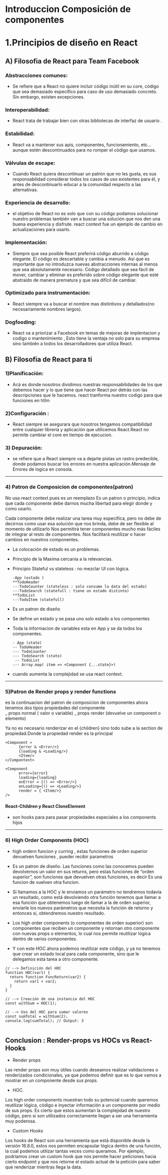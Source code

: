 # Introduccion Composición de componentes

# 1.Principios de diseño en React

## A) Filosofia de React para Team Facebook

### Abstracciones comunes:

- Se refiere que a React no quiere incluir código inútil en su core, código que sea demasiado especifico para caso de uso demasiado concreto. Sin embargo, existen excepciones.

### Interoperabilidad:

- React trata de trabajar bien con otras bibliotecas de interfaz de usuario .

### Estabilidad:

- React va a mantener sus apis, componentes, funcionamiento, etc… aunque estén descontinuados para no romper el código que usamos.

### Válvulas de escape:

- Cuando React quiera descontinuar un patrón que no les gusta, es sus responsabilidad considerar todos los casos de uso existentes para él, y antes de descontinuarlo educar a la comunidad respecto a las alternativas.

### Experiencia de desarrollo:

- el objetivo de React no es solo que con su código podamos solucionar nuestro problemas también van a buscar una solución que nos den una buena experiencia y disfrute. react context fue un ejemplo de cambio en actualizaciones para usarlo.

### Implementación:

- Siempre que sea posible React preferirá código aburrido a código elegante. El código es descartable y cambia a menudo. Así que es importante que no introduzca nuevas abstracciones internas al menos que sea absolutamente necesario. Código detallado que sea fácil de mover, cambiar y eliminar es preferido sobre código elegante que esté abstraído de manera prematura y que sea difícil de cambiar.

### Optimizado para instrumentación:

- React siempre va a buscar el nombre mas distintivos y detallados(no necesariamente nombres largos).

### Dogfooding:

- React va a priorizar a Facebook en temas de mejoras de implentacion y codigo o mantenimiento , Esto tiene la ventaja no solo para su empresa sino también a todos los desarrolladores que utiliza React.

## B) Filosofia de React para ti

### 1)Planificación:

- Acá es donde nosotros dividimos nuestras responsabilidades de los que debemos hacer y lo que tiene que hacer React por detrás con las descripciones que le hacemos. react tranforma nuestro codigo para que funciones en htlm

### 2)Configuración :

- React siempre se asegurara que nosotros tengamos compatibilidad entre cualquier librería y aplicación que utilicemos React.React no permite cambiar el core en tiempo de ejecucion.

### 3) Depuración:

- se refiere que a React siempre va a dejarte pistas un rastro predecible, donde podamos buscar los errores en nuestra aplicación.Mensaje de Errores de logica en consola.

---

### 4) Patron de Composicion de componentes(patron)

No usa react context pues es un reemplazo
Es un patron o principio, indica que cada componente debe darnos mucha libertad para elegir donde y como usarlo.

Cada componente debe realizar una tarea muy específica, pero no debe de decirnos como usar esa solución que nos brinda, debe de ser flexible al momento de utilizarlo Nos permitirá tener componentes mucho más fáciles de integrar al resto de componentes.
Nos facilitará reutilizar o hacer cambios en nuestros componentes.

- La colocación de estado es un problemas.
- Principio de la Maxima cercania a la relevancias.
- Principio Stateful vs stateless : no mezclar UI con lógica.

      -App (estado )
      **TodoHeader
      ---TodoCounter (stateless : solo consume la data del estado)
      ---TodoSearch (statefull : tiene un estado distinto)
      **TodoList
      ---TodoItem (statefull)

- Es un patron de diseño
- Se define un estado y se pasa uno solo estado a los componentes
- Toda la informacion de variables esta en App y se da todos los componentes.

      - App (state)
      -- TodoHeader
      --- TodoCounter
      --- TodoSearch (state)
       -- TodoList
      --- Array.map( item => <Component {...state}>)

- cuando aumenta la complejidad se usa react context.

---

### 5)Patron de Render props y render functions

es la continuacion del patron de composicion de componentes
ahora tenemos dos tipos propiedades del componente  
 _ props normal ( valor o variable)
_ props render (devuelve un component o elemento)

Ya no es necesario renderizar en el {children} sino todo sube a la section de propiedad.Donde la propiedad render es la principal

```JSX
<Component >
      {error & <Error/>}
      {loading & <Loading/>}
      <Item/>
</Compontent>

```

```JSX
<Component
      error={error}
      loading={loading}
      onError = {() => <Error/>}
      onLoading={() => <Loading/>}
      render = { <Item/>}
/>

```

#### React-Children y React CloneElement

- son hooks para para pasar propiedades especiales a los components hijos

---

### 6) High Order Components (HOC)

- high ordern funcion y curring , estas funciones de orden superior devuelven funciones , pueder recibir parametros

- Es un patron de diseño.
  Las funciones como las conocemos pueden devolvernos un valor en sus returns, pero estas funciones de “orden superior”, son funciones que devuelven otras funciones, es decir Es una funcion de vuelven otra funcion.

- Si llamamos a la HOC y le enviamos un parámetro no tendremos todavía un resultado, como está devolviendo otra función tenemos que llamar a esa función que obtenemos luego de llamar a la de orden superior, enviarle los nuevos parámetros que necesita la función de retorno y entonces si, obtendremos nuestro resultado.

- Los high order components (o componentes de orden superior) son componentes que reciben un componente y retornan otro componente con nuevas props o elementos, lo cual nos permite reutilizar lógica dentro de varios componentes.

- Y con este HOC ahora podemos reutilizar este código, y ya no tenemos que crear un estado local para cada componente, sino que le delegamos esta tarea a otro componente.

```JSX
// --> Definición del HOC
function HOC(var1) {
  return function FuncReturn(var2) {
    return var1 + var2;
  }
}

// --> Creación de una instancia del HOC
const withSum = HOC(1);

// --> Uso del HOC para sumar valores
const sumTotal = withSum(2);
console.log(sumTotal); // Output: 3


```

## Conclusion : Render-props vs HOCs vs React-Hooks

- Render props

Las render props son muy útiles cuando deseamos realizar validaciones o renderizados condicionales, ya que podemos definir que es lo que vamos a mostrar en un componente desde sus props.

- HOC.

Los high order components muestran todo su potencial cuando queremos reutilizar lógica, código e inyectar información a un componente por medio de sus props. Es cierto que estos aumentan la complejidad de nuestro código, pero si son utilizados correctamente llegan a ser una herramienta muy poderosa.

- Custom Hooks

Los hooks de React son una herramienta que está disponible desde la versión 16.8.0, estos nos permiten encapsular lógica dentro de una función, la cual podemos utilizar tantas veces como queramos. Por ejemplo, podríamos crear un custom hook que nos permite hacer peticiones hacia cierto endpoint y que nos retorne el estado actual de la petición para saber que renderizar mientras llega la data.
